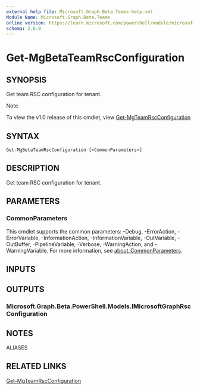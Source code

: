 ```yaml
---
external help file: Microsoft.Graph.Beta.Teams-help.xml
Module Name: Microsoft.Graph.Beta.Teams
online version: https://learn.microsoft.com/powershell/module/microsoft.graph.beta.teams/get-mgbetateamrscconfiguration
schema: 2.0.0
---
```


# Get-MgBetaTeamRscConfiguration

## SYNOPSIS
Get team RSC configuration for tenant.

> [!NOTE]
> To view the v1.0 release of this cmdlet, view [Get-MgTeamRscConfiguration](/powershell/module/Microsoft.Graph.Teams/Get-MgTeamRscConfiguration?view=graph-powershell-v1.0)

## SYNTAX

```
Get-MgBetaTeamRscConfiguration [<CommonParameters>]
```

## DESCRIPTION
Get team RSC configuration for tenant.

## PARAMETERS

### CommonParameters
This cmdlet supports the common parameters: -Debug, -ErrorAction, -ErrorVariable, -InformationAction, -InformationVariable, -OutVariable, -OutBuffer, -PipelineVariable, -Verbose, -WarningAction, and -WarningVariable. For more information, see [about_CommonParameters](http://go.microsoft.com/fwlink/?LinkID=113216).

## INPUTS

## OUTPUTS

### Microsoft.Graph.Beta.PowerShell.Models.IMicrosoftGraphRscConfiguration
## NOTES

ALIASES

## RELATED LINKS
[Get-MgTeamRscConfiguration](/powershell/module/Microsoft.Graph.Teams/Get-MgTeamRscConfiguration?view=graph-powershell-v1.0)


